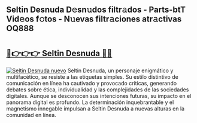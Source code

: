 ## Seltin Desnuda D𝚎sn𝚞dos filtr𝚊dos - Parts-btT Vid𝚎os f𝚘tos - N𝚞evas filtr𝚊ciones atr𝚊ctivas OQ888

# <h2><a href="http://mbaypa.tromn.icu/?c=Seltin+Desnuda">🔗👉👉👉 Seltin Desnuda 🔗🔗</a></h2>

[![Seltin Desnuda nuevo](https://i.imgur.com/pEAQMta.gif)](http://mbaypa.tromn.icu/?c=Seltin+Desnuda)
Seltin Desnuda, un personaje enigmático y multifacético, se resiste a las etiquetas simples. Su estilo distintivo de comunicación en línea ha cautivado y provocado críticas, generando debates sobre ética, individualidad y las complejidades de las sociedades digitales. Aunque se desconocen sus intenciones futuras, su impacto en el panorama digital es profundo. La determinación inquebrantable y el magnetismo innegable impulsan a Seltin Desnuda a nuevas alturas en la comunidad en línea.
